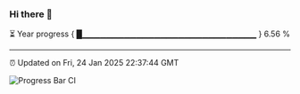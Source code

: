### Hi there 👋

⏳ Year progress { █▁▁▁▁▁▁▁▁▁▁▁▁▁▁▁▁▁▁▁▁▁▁▁▁▁▁▁▁▁ } 6.56 %

---

⏰ Updated on Fri, 24 Jan 2025 22:37:44 GMT

![Progress Bar CI](https://github.com/IshwaranRudhara/GIT-ACTION/workflows/Progress%20Bar%20CI/badge.svg)
